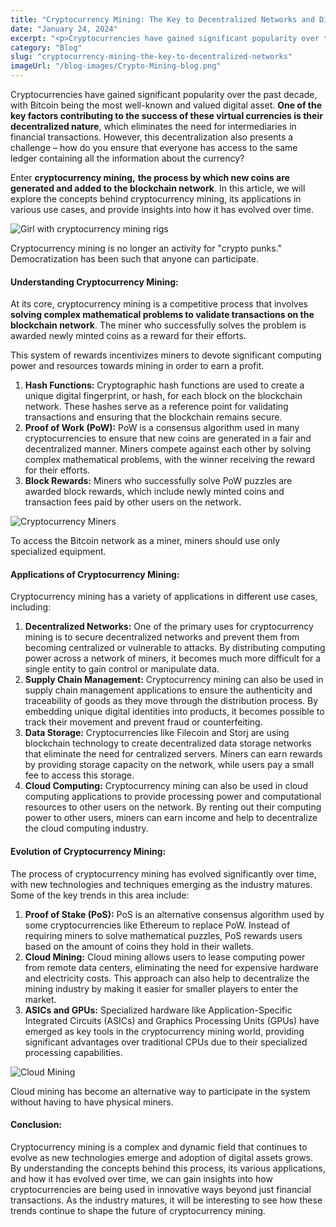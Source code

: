 ```yaml
---
title: "Cryptocurrency Mining: The Key to Decentralized Networks and Digital Asset Growth"
date: "January 24, 2024"
excerpt: "<p>Cryptocurrencies have gained significant popularity over the past decade, with Bitcoin being the most well-known and valued digital asset. One of the key factors contributing&hellip;</p> "
category: "Blog"
slug: "cryptocurrency-mining-the-key-to-decentralized-networks"
imageUrl: "/blog-images/Crypto-Mining-blog.png"
---
```


Cryptocurrencies have gained significant popularity over the past decade, with Bitcoin being the most well-known and valued digital asset. **One of the key factors contributing to the success of these virtual currencies is their decentralized nature**, which eliminates the need for intermediaries in financial transactions. However, this decentralization also presents a challenge – how do you ensure that everyone has access to the same ledger containing all the information about the currency? 

Enter **cryptocurrency mining,** **the process by which new coins are generated and added to the blockchain network**. In this article, we will explore the concepts behind cryptocurrency mining, its applications in various use cases, and provide insights into how it has evolved over time.

![Girl with cryptocurrency mining rigs](https://dexkit.com/wp-content/uploads/58436ccb-fa57-4988-befd-077d0d4118a1.jpg)

Cryptocurrency mining is no longer an activity for "crypto punks." Democratization has been such that anyone can participate.

#### Understanding Cryptocurrency Mining:

At its core, cryptocurrency mining is a competitive process that involves **solving complex mathematical problems to validate transactions on the blockchain network**. The miner who successfully solves the problem is awarded newly minted coins as a reward for their efforts.

This system of rewards incentivizes miners to devote significant computing power and resources towards mining in order to earn a profit.

1.  **Hash Functions:** Cryptographic hash functions are used to create a unique digital fingerprint, or hash, for each block on the blockchain network. These hashes serve as a reference point for validating transactions and ensuring that the blockchain remains secure.
2.  **Proof of Work (PoW):** PoW is a consensus algorithm used in many cryptocurrencies to ensure that new coins are generated in a fair and decentralized manner. Miners compete against each other by solving complex mathematical problems, with the winner receiving the reward for their efforts.
3.  **Block Rewards:** Miners who successfully solve PoW puzzles are awarded block rewards, which include newly minted coins and transaction fees paid by other users on the network.

![Cryptocurrency Miners](https://dexkit.com/wp-content/uploads/41df8c47-1292-4413-b5f1-84c0c499b36f.jpg)

To access the Bitcoin network as a miner, miners should use only specialized equipment.

#### Applications of Cryptocurrency Mining:

Cryptocurrency mining has a variety of applications in different use cases, including:

1.  **Decentralized Networks:** One of the primary uses for cryptocurrency mining is to secure decentralized networks and prevent them from becoming centralized or vulnerable to attacks. By distributing computing power across a network of miners, it becomes much more difficult for a single entity to gain control or manipulate data.
2.  **Supply Chain Management:** Cryptocurrency mining can also be used in supply chain management applications to ensure the authenticity and traceability of goods as they move through the distribution process. By embedding unique digital identities into products, it becomes possible to track their movement and prevent fraud or counterfeiting.
3.  **Data Storage:** Cryptocurrencies like Filecoin and Storj are using blockchain technology to create decentralized data storage networks that eliminate the need for centralized servers. Miners can earn rewards by providing storage capacity on the network, while users pay a small fee to access this storage.
4.  **Cloud Computing:** Cryptocurrency mining can also be used in cloud computing applications to provide processing power and computational resources to other users on the network. By renting out their computing power to other users, miners can earn income and help to decentralize the cloud computing industry.

#### Evolution of Cryptocurrency Mining:

The process of cryptocurrency mining has evolved significantly over time, with new technologies and techniques emerging as the industry matures. Some of the key trends in this area include:

1.  **Proof of Stake (PoS):** PoS is an alternative consensus algorithm used by some cryptocurrencies like Ethereum to replace PoW. Instead of requiring miners to solve mathematical puzzles, PoS rewards users based on the amount of coins they hold in their wallets.
2.  **Cloud Mining:** Cloud mining allows users to lease computing power from remote data centers, eliminating the need for expensive hardware and electricity costs. This approach can also help to decentralize the mining industry by making it easier for smaller players to enter the market.
3.  **ASICs and GPUs:** Specialized hardware like Application-Specific Integrated Circuits (ASICs) and Graphics Processing Units (GPUs) have emerged as key tools in the cryptocurrency mining world, providing significant advantages over traditional CPUs due to their specialized processing capabilities.

![Cloud Mining](https://dexkit.com/wp-content/uploads/4c7c3a00-8f5c-495a-9f68-c4195f8d64e2.jpg)

Cloud mining has become an alternative way to participate in the system without having to have physical miners.

#### Conclusion:

Cryptocurrency mining is a complex and dynamic field that continues to evolve as new technologies emerge and adoption of digital assets grows. By understanding the concepts behind this process, its various applications, and how it has evolved over time, we can gain insights into how cryptocurrencies are being used in innovative ways beyond just financial transactions. As the industry matures, it will be interesting to see how these trends continue to shape the future of cryptocurrency mining.